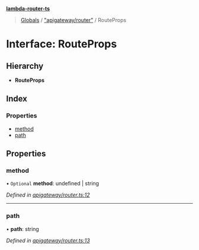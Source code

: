 **[lambda-router-ts](../README.md)**

> [Globals](../globals.md) / ["apigateway/router"](../modules/_apigateway_router_.md) / RouteProps

# Interface: RouteProps

## Hierarchy

* **RouteProps**

## Index

### Properties

* [method](_apigateway_router_.routeprops.md#method)
* [path](_apigateway_router_.routeprops.md#path)

## Properties

### method

• `Optional` **method**: undefined \| string

*Defined in [apigateway/router.ts:12](https://github.com/supergillis/lambda-router-ts/blob/ccb3947/lib/apigateway/router.ts#L12)*

___

### path

•  **path**: string

*Defined in [apigateway/router.ts:13](https://github.com/supergillis/lambda-router-ts/blob/ccb3947/lib/apigateway/router.ts#L13)*
